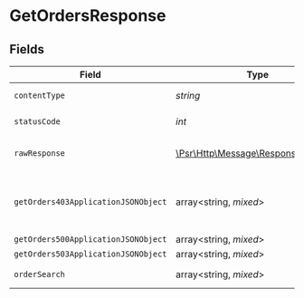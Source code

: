 # GetOrdersResponse


## Fields

| Field                                                                                                        | Type                                                                                                         | Required                                                                                                     | Description                                                                                                  |
| ------------------------------------------------------------------------------------------------------------ | ------------------------------------------------------------------------------------------------------------ | ------------------------------------------------------------------------------------------------------------ | ------------------------------------------------------------------------------------------------------------ |
| `contentType`                                                                                                | *string*                                                                                                     | :heavy_check_mark:                                                                                           | HTTP response content type for this operation                                                                |
| `statusCode`                                                                                                 | *int*                                                                                                        | :heavy_check_mark:                                                                                           | HTTP response status code for this operation                                                                 |
| `rawResponse`                                                                                                | [\Psr\Http\Message\ResponseInterface](https://www.php-fig.org/psr/psr-7/#33-psrhttpmessageresponseinterface) | :heavy_minus_sign:                                                                                           | Raw HTTP response; suitable for custom response parsing                                                      |
| `getOrders403ApplicationJSONObject`                                                                          | array<string, *mixed*>                                                                                       | :heavy_minus_sign:                                                                                           | **Access Denied**\<br/>Credentials supplied do not grant access to the requested resource.<br/>              |
| `getOrders500ApplicationJSONObject`                                                                          | array<string, *mixed*>                                                                                       | :heavy_minus_sign:                                                                                           | **Internal Server Error**<br/>                                                                               |
| `getOrders503ApplicationJSONObject`                                                                          | array<string, *mixed*>                                                                                       | :heavy_minus_sign:                                                                                           | **Service Unavailable**<br/>                                                                                 |
| `orderSearch`                                                                                                | array<string, *mixed*>                                                                                       | :heavy_minus_sign:                                                                                           | Details of an existing orders.                                                                               |